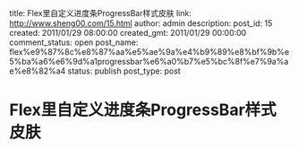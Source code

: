 title: Flex里自定义进度条ProgressBar样式皮肤
link: http://www.sheng00.com/15.html
author: admin
description: 
post_id: 15
created: 2011/01/29 08:00:00
created_gmt: 2011/01/29 00:00:00
comment_status: open
post_name: flex%e9%87%8c%e8%87%aa%e5%ae%9a%e4%b9%89%e8%bf%9b%e5%ba%a6%e6%9d%a1progressbar%e6%a0%b7%e5%bc%8f%e7%9a%ae%e8%82%a4
status: publish
post_type: post

# Flex里自定义进度条ProgressBar样式皮肤

